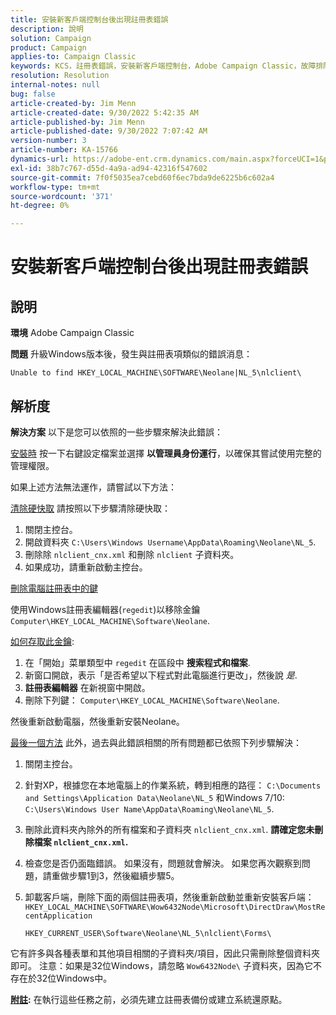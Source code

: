 ```yaml
---
title: 安裝新客戶端控制台後出現註冊表錯誤
description: 說明
solution: Campaign
product: Campaign
applies-to: Campaign Classic
keywords: KCS，註冊表錯誤，安裝新客戶端控制台，Adobe Campaign Classic，故障排除，清除快取，regedit，註冊表項
resolution: Resolution
internal-notes: null
bug: false
article-created-by: Jim Menn
article-created-date: 9/30/2022 5:42:35 AM
article-published-by: Jim Menn
article-published-date: 9/30/2022 7:07:42 AM
version-number: 3
article-number: KA-15766
dynamics-url: https://adobe-ent.crm.dynamics.com/main.aspx?forceUCI=1&pagetype=entityrecord&etn=knowledgearticle&id=d210f2ad-8240-ed11-9db1-0022480866ad
exl-id: 38b7c767-d55d-4a9a-ad94-42316f547602
source-git-commit: 7f0f5035ea7cebd60f6ec7bda9de6225b6c602a4
workflow-type: tm+mt
source-wordcount: '371'
ht-degree: 0%

---
```


# 安裝新客戶端控制台後出現註冊表錯誤

## 說明


<b>環境</b>
Adobe Campaign Classic

<b>問題</b>
升級Windows版本後，發生與註冊表項類似的錯誤消息：


```
Unable to find HKEY_LOCAL_MACHINE\SOFTWARE\Neolane|NL_5\nlclient\
```



## 解析度


<b>解決方案</b>
以下是您可以依照的一些步驟來解決此錯誤：

<u>安裝時</u>
按一下右鍵設定檔案並選擇 <b>以管理員身份運行</b>，以確保其嘗試使用完整的管理權限。

如果上述方法無法運作，請嘗試以下方法：

<u>清除硬快取</u>
請按照以下步驟清除硬快取：

1. 關閉主控台。
2. 開啟資料夾 `C:\Users\Windows Username\AppData\Roaming\Neolane\NL_5`.
3. 刪除除 `nlclient_cnx.xml` 和刪除 `nlclient` 子資料夾。
4. 如果成功，請重新啟動主控台。


<u>刪除電腦註冊表中的鍵</u>

使用Windows註冊表編輯器(`regedit`)以移除金鑰 `Computer\HKEY_LOCAL_MACHINE\Software\Neolane`.

<u>如何存取此金鑰</u>:

1. 在「開始」菜單類型中 `regedit` 在區段中 <b>搜索程式和檔案</b>.
2. 新窗口開啟，表示「是否希望以下程式對此電腦進行更改」，然後說 *是*.
3. <b>註冊表編輯器</b> 在新視窗中開啟。
4. 刪除下列鍵： `Computer\HKEY_LOCAL_MACHINE\Software\Neolane`.


然後重新啟動電腦，然後重新安裝Neolane。

<u>最後一個方法</u>
此外，過去與此錯誤相關的所有問題都已依照下列步驟解決：

1. 關閉主控台。
2. 針對XP，根據您在本地電腦上的作業系統，轉到相應的路徑： `C:\Documents and Settings\Application Data\Neolane\NL_5` 和Windows 7/10: `C:\Users\Windows User Name\AppData\Roaming\Neolane\NL_5`.
3. 刪除此資料夾內除外的所有檔案和子資料夾 `nlclient_cnx.xml`. <b>請確定您未刪除檔案 `nlclient_cnx.xml`.</b>
4. 檢查您是否仍面臨錯誤。 如果沒有，問題就會解決。 如果您再次觀察到問題，請重做步驟1到3，然後繼續步驟5。
5. 卸載客戶端，刪除下面的兩個註冊表項，然後重新啟動並重新安裝客戶端：`HKEY_LOCAL_MACHINE\SOFTWARE\Wow6432Node\Microsoft\DirectDraw\MostRecentApplication`

   `HKEY_CURRENT_USER\Software\Neolane\NL_5\nlclient\Forms\`


它有許多與各種表單和其他項目相關的子資料夾/項目，因此只需刪除整個資料夾即可。
注意：如果是32位Windows，請忽略 `Wow6432Node\` 子資料夾，因為它不存在於32位Windows中。

<u><b>附註</b></u><b>:</b> 在執行這些任務之前，必須先建立註冊表備份或建立系統還原點。
